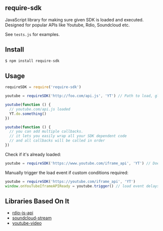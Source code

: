## require-sdk

JavaScript library for making sure given SDK is loaded and executed. Designed for popular APIs like Youtube, Rdio, Soundcloud etc.

See `tests.js` for examples.

## Install

```bash
$ npm install require-sdk
```

## Usage

```js
requireSDK = require('require-sdk')

youtube = requireSDK('http://foo.com/api.js', 'YT') // Path to load, global variable to check

youtube(function () {
  // youtube.com/api.js loaded
  YT.do.something()
})

youtube(function () {
  // you can add multiple callbacks.
  // it lets you easily wrap all your SDK dependent code
  // and all callbacks will be called in order
})
```

Check if it's already loaded:

```js
youtube = requireSDK('https://www.youtube.com/iframe_api', 'YT') // Doesn't attempt to load if window.YT is defined
```

Manually trigger the load event if custom conditions required:

```js
youtube = requireSDK('https://youtube.com/iframe_api', 'YT')
window.onYouTubeIframeAPIReady = youtube.trigger() // load event delays until onYouTubeIframeAPIReady is called
```

## Libraries Based On It

* [rdio-js-api](http://github.com/azer/rdio-js-api)
* [soundcloud-stream](http://github.com/azer/soundcloud-stream)
* [youtube-video](http://github.com/azer/youtube-video)
